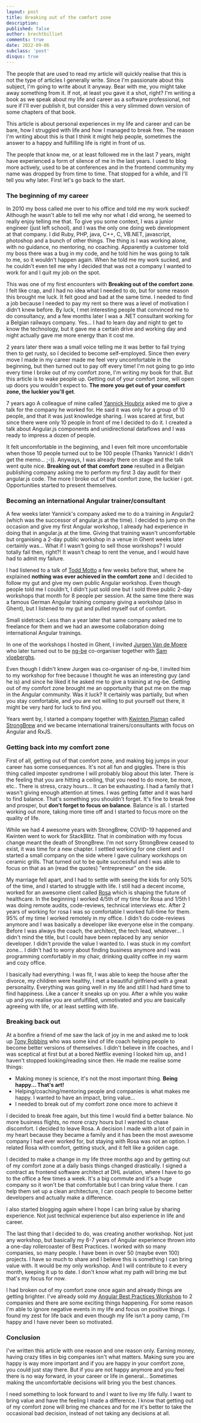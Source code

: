 ```yaml
---
layout: post
title: Breaking out of the comfort zone
description:  
published: false
author: brechtbilliet
comments: true
date: 2022-09-06
subclass: 'post'
disqus: true
---
```


The people that are used to read my article will quickly realise that this is not the type of articles I generally write.
Since I'm passionate about this subject, I'm going to write about it anyway. Bear with me, you might take away
something from it. If not, at least you gave it a shot, right? I'm writing a book as we speak about my life and career as
a software professional, not sure if I'll ever publish it, but consider this a very slimmed down version of some chapters of that book. 

This article is about personal experiences in my life and career and can be bare, how I struggled with life and how I managed to break free. 
The reason I'm writing about this is that I think it might help people, sometimes the answer to a happy and fulfilling life is right in front of us.

The people that know me, or at least followed me in the last 7 years, might have experienced a form of silence of me in the last years.
I used to blog more actively, used to be at conferences and in the frontend community my name was dropped by from time to time. 
That stopped for a while, and I'll tell you why later. First let's go back to the start.

### The beginning of my career

In 2010 my boss called me over to his office and told me my work sucked! Although he wasn't able to tell me why nor what I did wrong, 
he seemed to really enjoy telling me that. To give you some context, I was a junior engineer (just left school), and I was the only one doing web development at that company. 
I did Ruby, PHP, java, C++, C, VB.NET, javascript, photoshop and a bunch of other things. 
The thing is I was working alone, with no guidance, no mentoring, no coaching. 
Apparently a customer told my boss there was a bug in my code, and he told him he was going to talk to me, so it wouldn't happen again.
When he told me my work sucked, and he couldn't even tell me why I decided that was not a company I wanted to work for and I quit my job on the spot.

This was one of my first encounters with **Breaking out of the comfort zone**. I felt like crap, and I had no idea what I needed to do, but for some reason this brought me luck.
It felt good and bad at the same time. I needed to find a job because I needed to pay my rent so there was a level of motivation I didn't knew before.
By luck, I met interesting people that convinced me to do consultancy, and a few months later I was a .NET consultant working for a Belgian railways company.
Yes... I had to learn day and night to get to know the technology, but it gave me a certain drive and working day and night actually gave me more energy than
it cost me.

2 years later there was a small voice telling me it was better to fail trying then to get rusty, so I decided to become self-employed.
Since then every move I made in my career made me feel very uncomfortable in the beginning, but then turned out to pay off every time!
I'm not going to go into every time I broke out of my comfort zone, I'm writing my book for that. But this article is to wake people up.
Getting out of your comfort zone, will open up doors you wouldn't expect to. **The more you get out of your comfort zone, the luckier you'll get**.

7 years ago A colleague of mine called [Yannick Houbrix](https://twitter.com/Sh33dafi) asked me to give a talk for the company he worked for. 
He said it was only for a group of 10 people, and that it was just knowledge sharing. I was scared at first, but since there were only
 10 people in front of me I decided to do it. I created a talk about Angular.js components and unidirectional dataflows and I was ready to impress a dozen of people.
  
It felt uncomfortable in the beginning, and I even felt more uncomfortable when those 10 people turned out to be 100 people (Thanks Yannick! I didn't get the memo... ;-)). 
Anyways, I was already there on stage and the talk went quite nice. **Breaking out of that comfort zone** resulted in a Belgian publishing company asking me to perform my first 3 day audit for their
angular.js code. The more I broke out of that comfort zone, the luckier i got. Opportunities started to present themselves.

### Becoming an international Angular trainer/consultant

A few weeks later Yannick's company asked me to do a training in Angular2 (which was the successor of angular.js at the time).
I decided to jump on the occasion and give my first Angular workshop, I already had experience in doing that in angular.js at the time.
Giving that training wasn't uncomfortable but organising a 2-day public workshop in a venue in Ghent weeks later certainly was...
 What if I wasn't going to sell those workshops? I would totally fail then, right?! It wasn't cheap to rent the venue, and I would have had to admit my failure.

I had listened to a talk of [Todd Motto](https://www.twitter.com/toddmotto) a few weeks before that, where he explained **nothing was ever achieved in the comfort zone** and I decided to 
follow my gut and give my own public Angular workshop. 
Even though people told me I couldn't, I didn't just sold one but I sold three public 2-day workshops that month for 8 people per session.
At the same time there was a famous German Angular training company giving a workshop (also in Ghent), but I listened to my gut and pulled myself out of comfort.

Small sidetrack: Less than a year later that same company asked me to freelance for them and we had an awesome collaboration doing international Angular trainings.

In one of the workshops I hosted in Ghent, I invited [Jurgen Van de Moere](https://www.twitter.com/jvandemo) who later turned out to be [ng-be](https://ng-be.org/) co-organiser 
together with [Sam vloeberghs](https://twitter.com/samvloeberghs). 

Even though I didn't knew Jurgen was co-organiser of ng-be, I invited him to my workshop for free because I thought he was an interesting guy (and he is) and since he liked it
he asked me to give a training at ng-be. Getting out of my comfort zone brought me an opportunity that put me on the map in the Angular community.
Was it luck? It certainly was partially, but when you stay comfortable, and you are not willing to put yourself out there, it might be very hard for luck to find you.

Years went by, I started a company together with [Kwinten Pisman](https://www.twitter.com/kwintenp) called [StrongBrew](https://strongbrew.io) 
and we became international trainers/consultants with focus on Angular and RxJS.

### Getting back into my comfort zone

First of all, getting out of that comfort zone, and making big jumps in your career has some consequences. It's not all fun and giggles.
There is this thing called imposter syndrome I will probably blog about this later. There is the feeling that you are hitting a ceiling, that you need
to do more, be more, etc.. There is stress, crazy hours... It can be exhausting. I had a family that I wasn't giving enough attention at times.
I was getting fatter and it was hard to find balance. That's something you shouldn't forget. It's fine to break free and prosper, but **don't forget to focus on balance**.
Balance is all. I started working out more, taking more time off and I started to focus more on the quality of life.

While we had 4 awesome years with StrongBrew, COVID-19 happened and Kwinten went to work for StackBlitz. That in combination with my focus
 change meant the death of StrongBrew. I'm not sorry StrongBrew ceased to exist, it was time for a new chapter.
I settled working for one client and I started a small company on the side where I gave culinary workshops on ceramic grills.
That turned out to be quite successful and I was able to focus on that as an (read the quotes) "entrepreneur" on the side.

My marriage fell apart, and I had to settle with seeing the kids for only 50% of the time, and I started to struggle with life.
I still had a decent income, worked for an awesome client called [Rosa](https://rosa.be) which is shaping the future of healthcare.
In the beginning I worked 4/5th of my time for Rosa and 1/5th I was doing remote audits, code-reviews, technical interviews etc.
After 2 years of working for rosa I was so comfortable I worked full-time for them. 95% of my time I worked remotely in my office. I didn't
do code-reviews anymore and I was basically a developer like everyone else in the company. Before I was always the coach, the architect,
the tech lead, whatever... I didn't mind the title, but I could have been replaced by any senior developer. I didn't provide the value I wanted to.
I was stuck in my comfort zone... I didn't had to worry about finding business anymore and I was programming comfortably in my chair, drinking quality coffee
in my warm and cozy office. 

I basically had everything. I was fit, I was able to keep the house after the divorce, my children were healthy, I met a beautiful girlfriend with a great personality.
Everything was going well in my life and still I had hard time to find happiness. Like a cancer it sneaks up on you. After a while you wake up and
you realise you are unfulfilled, unmotivated and you are basically agreeing with life, or at least settling with life.

### Breaking back out

At a bonfire a friend of me saw the lack of joy in me and asked me to look up [Tony Robbins](https://twitter.com/TonyRobbins) who was some kind of life
coach helping people to become better versions of themselves. I didn't believe in life coaches, and I was sceptical at first but at a bored Netflix evening
I looked him up, and I haven't stopped looking/reading since then. He made me realise some things:
- Making money is science, it's not the most important thing. **Being happy... That's art!**
- Helping/coaching/mentoring people and companies is what makes me happy. I wanted to have an impact, bring value...
- I needed to break out of my comfort zone once more to achieve it

I decided to break free again, but this time I would find a better balance. No more business flights, no more crazy hours but I wanted to chase discomfort.
I decided to leave Rosa. A decision I made with a lot of pain in my heart because they became a family and it has been the most awesome company
I had ever worked for, but staying with Rosa was not an option.
I related Rosa with comfort, getting stuck, and it felt like a golden cage. 

I decided to make a change in my life three months ago and by getting out of my comfort zone at a daily basis things changed drastically.
I signed a contract as frontend software architect at DHL aviation, where I have to go to the office a few times a week.
It's a big commute and it's a huge company so it won't be that comfortable but I can bring value there. I can help them set up a clean architecture, I can coach
people to become better developers and actually make a difference.

I also started blogging again where I hope I can bring value by sharing experience. Not just technical experience but also experience in life and career.

The last thing that I decided to do, was creating another workshop. Not just any workshop, but basically my 6-7 years of Angular experience
thrown into a one-day rollercoaster of Best Practices. I worked with so many companies, so many people. I have been in over 50 (maybe even 100) projects.
I have so much to share and I believe this is something I can bring value with.  It would be my only workshop. And I will contribute to it every month, keeping it up to date.
I don't know what my path will bring me but that's my focus for now.

I had broken out of my comfort zone once again and already things are getting brighter. 
I've already sold my [Angular Best Practices Workshop](https://brecht.io/angular-best-practices-workshop) to 2 companies and there are some exciting things happening.
For some reason I'm able to ignore negative events in my life and focus on positive things. I found my zest for life back
and even though my life isn't a pony camp, I'm happy and I have never been so motivated.

### Conclusion

I've written this article with one reason and one reason only. Earning money, having crazy titles in big companies isn't what matters.
Making sure you are happy is way more important and if you are happy in your comfort zone, you could just stay there. 
But if you are not happy anymore and you feel there is no way forward, in your career or life in general... Sometimes making the uncomfortable
decisions will bring you the best chances.

I need something to look forward to and I want to live my life fully. I want to bring value and have the feeling
I made a difference. I know that getting out of my comfort zone will bring me chances and for me it's better to take the occasional bad
decision, instead of not taking any decisions at all.

